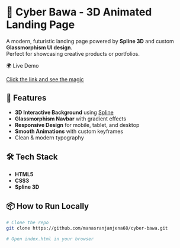 # 🚀 Cyber Bawa - 3D Animated Landing Page

A modern, futuristic landing page powered by **Spline 3D** and custom **Glassmorphism UI design**.  
Perfect for showcasing creative products or portfolios.


🌍 Live Demo

[Click the link and see the magic](https://manasranjanjena68.github.io/Animated-Website/)


## 🌟 Features
- **3D Interactive Background** using [Spline](https://spline.design/)
- **Glassmorphism Navbar** with gradient effects
- **Responsive Design** for mobile, tablet, and desktop
- **Smooth Animations** with custom keyframes
- Clean & modern typography

## 🛠️ Tech Stack
- **HTML5**
- **CSS3**
- **Spline 3D**

## 📦 How to Run Locally
```bash
# Clone the repo
git clone https://github.com/manasranjanjena68/cyber-bawa.git

# Open index.html in your browser

